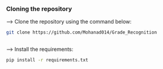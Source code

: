 ### Cloning the repository

--> Clone the repository using the command below:
```bash
git clone https://github.com/Mohanad014/Grade_Recognition
 
```

--> Install the requirements:
```bash 
pip install -r requirements.txt

```
